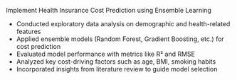 Implement Health Insurance Cost Prediction using Ensemble Learning

- Conducted exploratory data analysis on demographic and health-related features
- Applied ensemble models (Random Forest, Gradient Boosting, etc.) for cost prediction
- Evaluated model performance with metrics like R² and RMSE
- Analyzed key cost-driving factors such as age, BMI, smoking habits
- Incorporated insights from literature review to guide model selection
